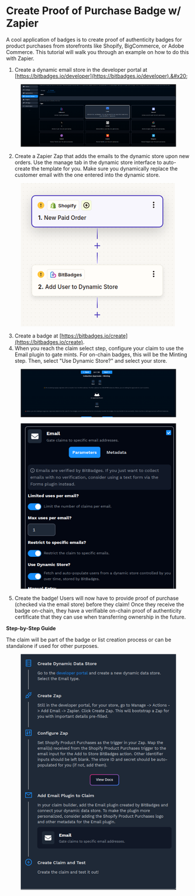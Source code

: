 # Create Proof of Purchase Badge w/ Zapier

A cool application of badges is to create proof of authenticity badges for product purchases from storefronts like Shopify, BigCommerce, or Adobe Commerce. This tutorial will walk you through an example on how to do this with Zapier.&#x20;

1. Create a dynamic email store in the developer portal at [https://bitbadges.io/developer](https://bitbadges.io/developer).&#x20;

<figure><img src="../../.gitbook/assets/image (208).png" alt=""><figcaption></figcaption></figure>

2. Create a Zapier Zap that adds the emails to the dynamic store upon new orders. Use the manage tab in the dynamic store interface to auto-create the template for you. Make sure you dynamically replace the customer email with the one entered into the dynamic store.

<figure><img src="../../.gitbook/assets/image (209).png" alt=""><figcaption></figcaption></figure>

3. Create a badge at [https://bitbadges.io/create](https://bitbadges.io/create).
4. When you reach the claim select step, configure your claim to use the Email plugin to gate mints. For on-chain badges, this will be the Minting step. Then, select "Use Dynamic Store?" and select your store.

<figure><img src="../../.gitbook/assets/image (1) (1) (1) (1) (1) (1) (1).png" alt=""><figcaption></figcaption></figure>

<figure><img src="../../.gitbook/assets/image (210).png" alt=""><figcaption></figcaption></figure>

5. Create the badge! Users will now have to provide proof of purchase (checked via the email store) before they claim! Once they receive the badge on-chain, they have a verifiable on-chain proof of authenticity certificate that they can use when transferring ownership in the future.



**Step-by-Step Guide**

The claim will be part of the badge or list creation process or can be standalone if used for other purposes.

<figure><img src="../../.gitbook/assets/image (3) (1).png" alt=""><figcaption></figcaption></figure>
